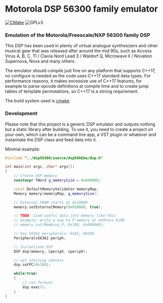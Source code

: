 # Motorola DSP 56300 family emulator

[![CMake][s0]][l0] ![GPLv3][s1]

[s0]: https://github.com/dsp56300/dsp56300/actions/workflows/cmake.yml/badge.svg
[l0]: https://github.com/dsp56300/dsp56300/actions/workflows/cmake.yml

[s1]: https://img.shields.io/badge/license-GPLv3-blue.svg

### Emulation of the Motorola/Freescale/NXP 56300 family DSP

This DSP has been used in plenty of virtual analogue synthesizers and other musical gear that was released after around the mid 90s, such as Access Virus A, B, C, TI / Clavia Nord Lead 3 / Waldorf Q, Microwave II / Novation Supernova, Nova and many others.

The emulator should compile just fine on any platform that supports C++17, no configure is needed as the code uses C++17 standard data types. For performance reasons, it makes excessive use of C++17 features, for example to parse opcode definitions at compile time and to create jump tables of template permutations, so C++17 is a strong requirement.

The build system used is [cmake](https://cmake.org/).

### Development

Please note that this project is a generic DSP emulator and outputs nothing but a static library after building. To use it, you need to create a project on your own, which can be a command line app, a VST plugin or whatever and instantiate the DSP class and feed data into it.

Minimal example:
```c++
#include "../dsp56300/source/dsp56kEmu/dsp.h"

int main(int argc, char* argv[])
{
	// Create DSP memory
	constexpr TWord g_memorySize = 0x040000;

	const DefaultMemoryValidator memoryMap;
	Memory memory(memoryMap, g_memorySize);

	// External SRAM starts at 0x20000
	memory.setExternalMemory(0x020000, true);

	// TODO: Load useful data into memory like this
	// Example: write a nop to P memory at address $100
	// memory.set(MemArea_P, 0x100, 0x000000);

	// Use 56362 peripherals: ESAI, HDI08
	Peripherals56362 periph;

	// Instantiate DSP
	DSP dsp(memory, &periph, &periph);

	// set starting address
	dsp.setPC(0x100); 

	while(true)
	{
		// run forever
		dsp.exec();
	}
}
```
